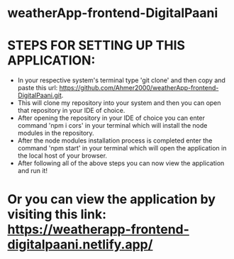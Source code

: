 ﻿# weatherApp-frontend-DigitalPaani
# STEPS FOR SETTING UP THIS APPLICATION:
- In your respective system's terminal type 'git clone' and then copy and paste this url: https://github.com/Ahmer2000/weatherApp-frontend-DigitalPaani.git.
- This will clone my repository into your system and then you can open that repository in your IDE of choice.
- After opening the repository in your IDE of choice you can enter command 'npm i cors' in your terminal which will install the node modules in the repository.
- After the node modules installation process is completed enter the command 'npm start' in your terminal which will open the application in the local host of your browser.
- After following all of the above steps you can now view the application and run it!

# Or you can view the application by visiting this link: https://weatherapp-frontend-digitalpaani.netlify.app/
 
